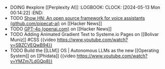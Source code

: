 - DOING #explore [[Perplexity AI]]
  :LOGBOOK:
  CLOCK: [2024-05-13 Mon 00:14:22]
  :END:
- TODO [Show HN: An open source framework for voice assistants (github.com/pipecat-ai)](https://news.ycombinator.com/item?id=40345696) on [[Hacker News]]
- TODO [GPT-4o (openai.com)](https://news.ycombinator.com/item?id=40345775) on [[Hacker News]]
- TODO Adding Animated Gradient Text to Systeme.io Pages on [[Bolivar Muniz]] #CSS 
  {{video https://www.youtube.com/watch?v=SBZCVEQwB94}}
- TODO Build the [[LLM]] OS | Autonomous LLMs as the new [[Operating System]] on [[Phidata]]
  {{video https://www.youtube.com/watch?v=YMZm7LdGQp8}}
